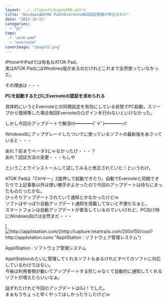 ```yaml
---
layout: ../../layouts/LayoutMd.astro
title: "Windows版ATOK PadのEvernote毎回認証問題が修正された"
date: "2012-10-31"
categories: 
  - "pc"
tags: 
  - "atok-pad"
  - "evernote"
coverImage: "image31.png"
---
```


iPhoneやiPadでは有名なATOK Pad。  
実はATOK PadにはWindows版があるのだけれどこれまで全然使っていなかった。

その理由は・・・

**PCを起動するたびにEvernoteの認証を求められる**

具体的にいうとEvernoteとの同期設定を有効にしている状態でPC起動，スリープから復帰等した場合毎回Evernoteのログインを行わないといけなかった。

しかし今回のアップデートで解消ｷﾀ━━━━(ﾟ∀ﾟ)━━━━ｯ!!

Windows8にアップグレードしたついでに使っているソフトの最新版をあさっていると・・・

あれ？前までベータ3じゃなかったけ・・・？  
あれ？認証方法の変更・・・もしや

ということでインストールして試してみると修正されていた！というわけ。

ATOK Padは「Ctrlキー」2度押しで起動できたり，自動でEvernoteと同期できたりで上記事象以外は使い勝手がよかったので今回のアップデートは待ちにまったものだったかな。  
ひっそりアップデートされていて通知とかなかったけどｗ  
ソフトはやっぱり自動アップデート通知を搭載してないと不便だなぁと。  
スマートフォンは自動アップデートが普及しているのでいいけれど，PC向け特にWindows向けは全然まだ・・・

[![http://applistation.com/](http://capture.heartrails.com/200x150/cool?http://applistation.com/ "AppliStation : ソフトウェア管理システム")](http://applistation.com/)

[](http://applistation.com/)AppliStation : ソフトウェア管理システム

AppliStationみたいに管理してくれるソフトもあるけれどすべてのソフトに対応しているわけではない。  
今後は利用者側が動いてアップデートする形じゃなくて自動的に通知してくれるソフトが増えたらいいなぁ。

話ずれたけれど今回のアップデートはGJ！でした。  
まぁもうちょっと早くやってほしかったりしたけどｗ
